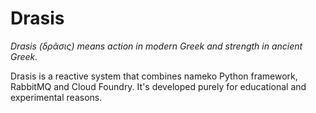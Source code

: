 # Drasis

_Drasis (δρᾶσις) means action in modern Greek and strength in ancient Greek._

Drasis is a reactive system that combines nameko Python framework, RabbitMQ and
Cloud Foundry. It's developed purely for educational and experimental reasons.

